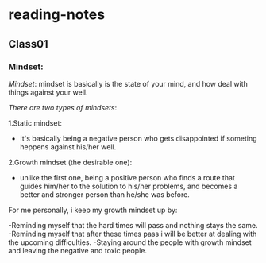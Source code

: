 # **reading-notes**

## Class01

### Mindset:
*Mindset*: mindset is basically is the state of your mind, and how deal with things against your well.

*There are two types of mindsets*:

1.Static mindset:
  - It's basically being a negative person who gets disappointed if someting heppens against his/her well.
  
2.Growth mindset (the desirable one):
  - unlike the first one, being a positive person who finds a route that guides him/her to the solution to his/her problems, and becomes a better and stronger person than he/she was before.

For me personally, i keep my growth mindset up by:

-Reminding myself that the hard times will pass and nothing stays the same.
-Reminding myself that after these times pass i will be better at dealing with the upcoming difficulties.
-Staying around the people with growth mindset and leaving the negative and toxic people.


